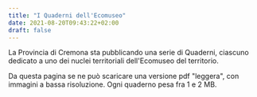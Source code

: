 ```yaml
---
title: "I Quaderni dell'Ecomuseo"
date: 2021-08-20T09:43:22+02:00
draft: false
---
```


La Provincia di Cremona sta pubblicando una serie di Quaderni, ciascuno dedicato a uno dei nuclei territoriali dell'Ecomuseo del territorio.

Da questa pagina se ne può scaricare una versione pdf "leggera", con immagini a bassa risoluzione. Ogni quaderno pesa fra 1 e 2 MB.
